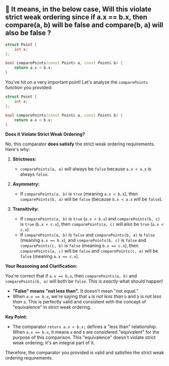 
## 🌴 It means, in the below case, Will this violate strict weak ordering since if a.x == b.x, then compare(a, b) will be false and compare(b, a) will also be false ?  

```cpp
struct Point {
    int x;
};

bool comparePoints(const Point& a, const Point& b) {
    return a.x < b.x;
}
```


You've hit on a very important point! Let's analyze the `comparePoints` function you provided:

```cpp
struct Point {
    int x;
};

bool comparePoints(const Point& a, const Point& b) {
    return a.x < b.x;
}
```

**Does it Violate Strict Weak Ordering?**

No, this comparator **does satisfy** the strict weak ordering requirements. Here's why:

1.  **Strictness:**
    * `comparePoints(a, a)` will always be `false` because `a.x < a.x` is always `false`.

2.  **Asymmetry:**
    * If `comparePoints(a, b)` is `true` (meaning `a.x < b.x`), then `comparePoints(b, a)` will be `false` (because `b.x < a.x` will be `false`).

3.  **Transitivity:**
    * If `comparePoints(a, b)` is `true` (`a.x < b.x`) and `comparePoints(b, c)` is `true` (`b.x < c.x`), then `comparePoints(a, c)` will also be `true` (`a.x < c.x`).
    * If `comparePoints(a, b)` is `false` and `comparePoints(b, a)` is `false` (meaning `a.x == b.x`), and `comparePoints(b, c)` is `false` and `comparePoints(c, b)` is `false` (meaning `b.x == c.x`), then `comparePoints(a, c)` will be `false` and `comparePoints(c, a)` will be `false` (meaning `a.x == c.x`).

**Your Reasoning and Clarification:**

You're correct that if `a.x == b.x`, then `comparePoints(a, b)` and `comparePoints(b, a)` will both be `false`. This is *exactly* what should happen!

* **"False" means "not less than".** It doesn't mean "not equal."
* When `a.x == b.x`, we're saying that `a` is *not less than* `b` and `b` is *not less than* `a`. This is perfectly valid and consistent with the concept of "equivalence" in strict weak ordering.

**Key Point:**

* The comparator `return a.x < b.x;` defines a "less than" relationship. When `a.x == b.x`, it means `a` and `b` are considered "equivalent" for the purpose of this comparison. This "equivalence" doesn't violate strict weak ordering; it's an integral part of it.

Therefore, the comparator you provided is valid and satisfies the strict weak ordering requirements.
